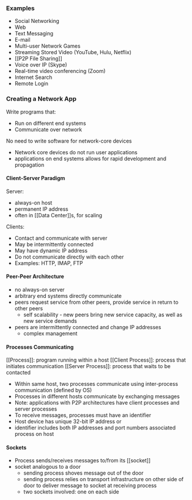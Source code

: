 ### Examples
- Social Networking
- Web
- Text Messaging
- E-mail
- Multi-user Network Games
- Streaming Stored Video (YouTube, Hulu, Netflix)
- [[P2P File Sharing]] 
- Voice over IP (Skype)
- Real-time video conferencing (Zoom)
- Internet Search
- Remote Login

### Creating a Network App
Write programs that:
- Run on different end systems
- Communicate over network

No need to write software for network-core devices
- Network core devices do not run user applications
- applications on end systems allows for rapid development and propagation
#### Client-Server Paradigm
Server:
- always-on host
- permanent IP address
- often in [[Data Center]]s, for scaling

Clients:
- Contact and communicate with server
- May be intermittently connected
- May have dynamic IP address
- Do not communicate directly with each other
- Examples: HTTP, IMAP, FTP
#### Peer-Peer Architecture
- no always-on server
- arbitrary end systems directly communicate
- peers request service from other peers, provide service in return to other peers
	- self scalability - new peers bring new service capacity, as well as new service demands
- peers are intermittently connected and change IP addresses
	- complex management
#### Processes Communicating
[[Process]]: program running within a host
[[Client Process]]: process that initiates communication
[[Server Process]]: process that waits to be contacted
- Within same host, two processes communicate using inter-process communication (defined by OS)
- Processes in different hosts communicate by exchanging messages
- Note: applications with P2P architectures have client processes and server processes
- To receive messages, processes must have an identifier
- Host device has unique 32-bit IP address or
- identifier includes both IP addresses and port numbers associated process on host
#### Sockets
- Process sends/receives messages to/from its [[socket]]
- socket analogous to a door
	- sending process shoves message out of the door
	- sending process relies on transport infrastructure on other side of door to deliver message to socket at receiving process
	- two sockets involved: one on each side
